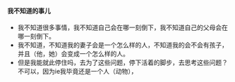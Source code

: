 #### 我不知道的事儿

* 我不知道很多事情，我不知道自己会在哪一刻倒下，我不知道自己的父母会在哪一刻倒下。    
* 我不知道，不知道我的妻子会是一个怎么样的人，不知道我的会不会有孩子，并且（他，她）会变成一个怎么样的人。    
* 但是我能就此停住吗，去为了这些问题，停下活着的脚步，去思考这些问题？不可以，因为ie我毕竟还是一个人（动物），  
